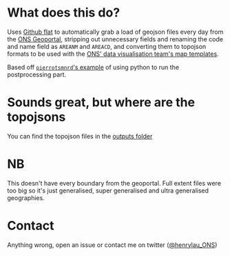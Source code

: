 # What does this do?
Uses [Github flat](https://octo.github.com/projects/flat-data) to automatically grab a load of geojson files every day from the [ONS Geoportal](https://geoportal.statistics.gov.uk/), stripping out unnecessary fields and renaming the code and name field as `AREANM` and `AREACD`, and converting them to topojson formats to be used with the [ONS' data visualisation team's map templates](https://github.com/ONSvisual/maptemplates).

Based off [`pierrotsmnrd`'s example](https://github.com/pierrotsmnrd/flat_data_py_example) of using python to run the postprocessing part. 

# Sounds great, but where are the topojsons
You can find the topojson files in the [outputs folder](https://github.com/henryjameslau/topojson/tree/main/outputs)

# NB
This doesn't have every boundary from the geoportal. Full extent files were too big so it's just generalised, super generalised and ultra generalised geographies.

# Contact
Anything wrong, open an issue or contact me on twitter ([@henrylau_ONS](https://twitter.com/henrylau_ONS))
